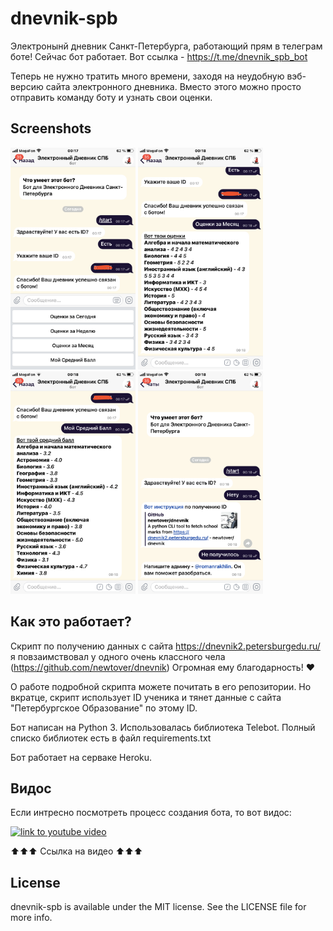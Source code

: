# dnevnik-spb

Электронынй дневник Санкт-Петербурга, работающий прям в телеграм боте!
Сейчас бот работает. Вот ссылка - https://t.me/dnevnik_spb_bot

Теперь не нужно тратить много времени, заходя на неудобную вэб-версию сайта электронного дневника. Вместо этого можно просто отправить команду боту и узнать свои оценки.

## Screenshots
<p float="left">
  <img src="/one.PNG" width="200"/>
  <img src="/two.PNG" width="200"/>
  <img src="/three.PNG" width="200"/>
  <img src="/four.PNG" width="200"/>
</p>

## Как это работает?
Скрипт по получению данных с сайта https://dnevnik2.petersburgedu.ru/ я повзаимствовал у одного очень классного чела (https://github.com/newtover/dnevnik)
Огромная ему благодарность! ❤️

О работе подробной скрипта можете почитать в его репозитории. Но вкратце, скрипт использует ID ученика и тянет данные с сайта "Петербургское Образование" по этому ID.

Бот написан на Python 3. Использовалась библиотека Telebot.
Полный списко библиотек есть в файл requirements.txt

Бот работает на серваке Heroku.

## Видос

Если интресно посмотреть процесс создания бота, то вот видос:

[![link to youtube video](https://i.imgur.com/jWIHX6b.jpg)](https://www.youtube.com/watch?v=ancElXQgOzY&t=1s "ссылка на видео")

⬆️⬆️⬆️ Ссылка на видео ⬆️⬆️⬆️

## License
dnevnik-spb is available under the MIT license. See the LICENSE file for more info.
